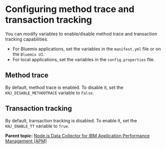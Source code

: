 # Configuring method trace and transaction tracking
You can modify variables to enable/disable method trace and transaction tracking capabilities.
- For Bluemix applications, set the variables in the `manifest.yml` file or on the `Bluemix UI`.
- For local applications, set the variables in the `config.properties` file.
## Method trace
By default, method trace is enabled. To disable it, set the `KNJ_DISABLE_METHODTRACE` variable to `False`. 
## Transaction tracking
By default, transaction tracking is disabled. To enable it, set the `KNJ_ENABLE_TT` variable to `True`.


**Parent topic:** [Node.js Data Collector for IBM Application Performance Management (APM)](../README.md)
